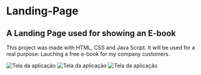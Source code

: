 # Landing-Page

## A Landing Page used for showing an E-book 

This project was made with HTML, CSS and Java Script. It will be used for a real purpose: Lauching a free e-book for my company customers.

![Tela da aplicação](https://github.com/mateusfaustino/Landing-Page/blob/main/Tela%20Salgado.png)
![Tela da aplicação](https://github.com/mateusfaustino/Landing-Page/blob/main/images/00.gif)
![Tela da aplicação](https://github.com/mateusfaustino/Landing-Page/blob/main/images/01.gif)
